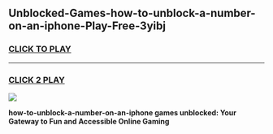 
## Unblocked-Games-how-to-unblock-a-number-on-an-iphone-Play-Free-3yibj
<h3>
<a href="https://premium76.site?title=how-to-unblock-a-number-on-an-iphone&ref=21A">CLICK TO PLAY</a></h3>
<hr>

<h3>
<a href="https://premium76.site?title=how-to-unblock-a-number-on-an-iphone&ref=21A">CLICK 2 PLAY</a>
  
</h3>

<a href="https://premium76.site?title=how-to-unblock-a-number-on-an-iphone&ref=21A"><img src="https://clearcache.store/games.png"></a>


**how-to-unblock-a-number-on-an-iphone games unblocked: Your Gateway to Fun and Accessible Online Gaming**

